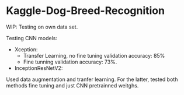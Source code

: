 # Kaggle-Dog-Breed-Recognition

WIP: Testing on own data set.

Testing CNN models:
  * Xception:
    * Transfer Learning, no fine tuning validation accuracy: 85%
    * Fine tunning validation accuracy: 73%.
  * InceptionResNetV2:
  
Used data augmentation and tranfer learning. For the latter, tested both methods fine tuning and just CNN pretrainned weitghs.
